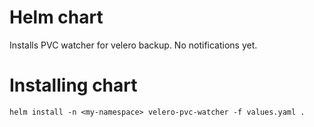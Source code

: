 # Helm chart

Installs PVC watcher for velero backup. No notifications yet.

# Installing chart

    helm install -n <my-namespace> velero-pvc-watcher -f values.yaml .
